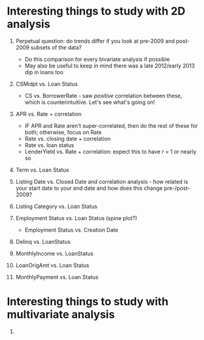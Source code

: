 # Interesting things to study with 2D analysis
1. Perpetual question: do trends differ if you look at pre-2009 and post-2009 subsets of the data?
	* Do this comparison for every bivariate analysis if possible
	* May also be useful to keep in mind there was a late 2012/early 2013 dip in loans too


12. CSMidpt vs. Loan Status
	* CS vs. BorrowerRate - saw *positive* correlation between these, 
			which is counterintuitive. Let's see what's going on!
4. APR vs. Rate + correlation
 	* IF APR and Rate aren't super-correlated, then do the rest of these for both; otherwise,
 	 focus on Rate
 	* Rate vs. closing date + correlation
 	* Rate vs. loan status
	* LenderYield vs. Rate + correlation: expect this to have r = 1 or nearly so
3. Term vs. Loan Status
3. Listing Date vs. Closed Date and correlation analysis - how related is your start date to your
 end date and how does this change pre-/post-2009?
6. Listing Category vs. Loan Status
11. Employment Status vs. Loan Status (spine plot?)
	* Employment Status vs. Creation Date
13. Delinq vs. LoanStatus
14. MonthlyIncome vs. LoanStatus
15. LoanOrigAmt vs. Loan Status
16. MonthlyPayment vs. Loan Status



# Interesting things to study with multivariate analysis
1. 
 